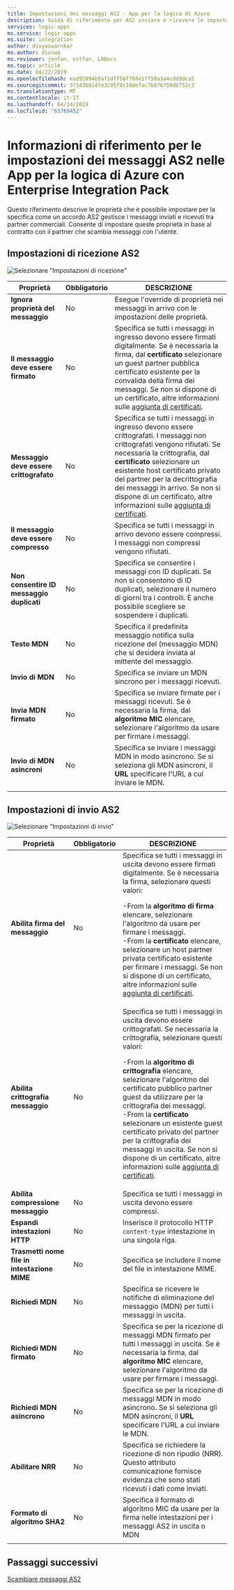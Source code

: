 ```yaml
---
title: Impostazioni dei messaggi AS2 - App per la logica di Azure
description: Guida di riferimento per AS2 inviare e ricevere le impostazioni nelle App per la logica di Azure con Enterprise Integration Pack
services: logic-apps
ms.service: logic-apps
ms.suite: integration
author: divyaswarnkar
ms.author: divswa
ms.reviewer: jonfan, estfan, LADocs
ms.topic: article
ms.date: 04/22/2019
ms.openlocfilehash: ead92094b9af1dff56ff68e1ff58a3a4cdd9dca5
ms.sourcegitcommit: 37343b814fe3c95f8c10defac7b876759d6752c3
ms.translationtype: MT
ms.contentlocale: it-IT
ms.lasthandoff: 04/24/2019
ms.locfileid: "63769452"
---
```

# <a name="reference-for-as2-message-settings-in-azure-logic-apps-with-enterprise-integration-pack"></a>Informazioni di riferimento per le impostazioni dei messaggi AS2 nelle App per la logica di Azure con Enterprise Integration Pack

Questo riferimento descrive le proprietà che è possibile impostare per la specifica come un accordo AS2 gestisce i messaggi inviati e ricevuti tra partner commerciali. Consente di impostare queste proprietà in base al contratto con il partner che scambia messaggi con l'utente.

<a name="AS2-incoming-messages"></a>

## <a name="as2-receive-settings"></a>Impostazioni di ricezione AS2

![Selezionare "Impostazioni di ricezione"](./media/logic-apps-enterprise-integration-as2-message-settings/receive-settings.png)

| Proprietà | Obbligatorio | DESCRIZIONE |
|----------|----------|-------------|
| **Ignora proprietà del messaggio** | No  | Esegue l'override di proprietà nei messaggi in arrivo con le impostazioni delle proprietà. |
| **Il messaggio deve essere firmato** | No  | Specifica se tutti i messaggi in ingresso devono essere firmati digitalmente. Se è necessaria la firma, dal **certificato** selezionare un guest partner pubblica certificato esistente per la convalida della firma dei messaggi. Se non si dispone di un certificato, altre informazioni sulle [aggiunta di certificati](../logic-apps/logic-apps-enterprise-integration-certificates.md). |
| **Messaggio deve essere crittografato** | No  | Specifica se tutti i messaggi in ingresso devono essere crittografati. I messaggi non crittografati vengono rifiutati. Se necessaria la crittografia, dal **certificato** selezionare un esistente host certificato privato del partner per la decrittografia dei messaggi in arrivo. Se non si dispone di un certificato, altre informazioni sulle [aggiunta di certificati](../logic-apps/logic-apps-enterprise-integration-certificates.md). |
| **Il messaggio deve essere compresso** | No  | Specifica se tutti i messaggi in arrivo devono essere compressi. I messaggi non compressi vengono rifiutati. |
| **Non consentire ID messaggio duplicati** | No  | Specifica se consentire i messaggi con ID duplicati. Se non si consentono di ID duplicati, selezionare il numero di giorni tra i controlli. È anche possibile scegliere se sospendere i duplicati. |
| **Testo MDN** | No  | Specifica il predefinita messaggio notifica sulla ricezione del (messaggio MDN) che si desidera inviata al mittente del messaggio. |
| **Invio di MDN** | No  | Specifica se inviare un MDN sincrono per i messaggi ricevuti.  |
| **Invia MDN firmato** | No  | Specifica se inviare firmate per i messaggi ricevuti. Se è necessaria la firma, dal **algoritmo MIC** elencare, selezionare l'algoritmo da usare per firmare i messaggi. |
| **Invio di MDN asincroni** | No  | Specifica se inviare i messaggi MDN in modo asincrono. Se si seleziona gli MDN asincroni, il **URL** specificare l'URL a cui inviare le MDN. |
||||

<a name="AS2-outgoing-messages"></a>

## <a name="as2-send-settings"></a>Impostazioni di invio AS2

![Selezionare "Impostazioni di invio"](./media/logic-apps-enterprise-integration-as2-message-settings/send-settings.png)

| Proprietà | Obbligatorio | DESCRIZIONE |
|----------|----------|-------------|
| **Abilita firma del messaggio** | No  | Specifica se tutti i messaggi in uscita devono essere firmati digitalmente. Se è necessaria la firma, selezionare questi valori: <p>-From la **algoritmo di firma** elencare, selezionare l'algoritmo da usare per firmare i messaggi. <br>-From la **certificato** elencare, selezionare un host partner privata certificato esistente per firmare i messaggi. Se non si dispone di un certificato, altre informazioni sulle [aggiunta di certificati](../logic-apps/logic-apps-enterprise-integration-certificates.md). |
| **Abilita crittografia messaggio** | No  | Specifica se tutti i messaggi in uscita devono essere crittografati. Se necessaria la crittografia, selezionare questi valori: <p>-From la **algoritmo di crittografia** elencare, selezionare l'algoritmo del certificato pubblico partner guest da utilizzare per la crittografia dei messaggi. <br>-From la **certificato** selezionare un esistente guest certificato privato del partner per la crittografia dei messaggi in uscita. Se non si dispone di un certificato, altre informazioni sulle [aggiunta di certificati](../logic-apps/logic-apps-enterprise-integration-certificates.md). |
| **Abilita compressione messaggio** | No  | Specifica se tutti i messaggi in uscita devono essere compressi. |
| **Espandi intestazioni HTTP** | No  | Inserisce il protocollo HTTP `content-type` intestazione in una singola riga. |
| **Trasmetti nome file in intestazione MIME** | No  | Specifica se includere il nome del file in intestazione MIME. |
| **Richiedi MDN** | No  | Specifica se ricevere le notifiche di eliminazione del messaggio (MDN) per tutti i messaggi in uscita. |
| **Richiedi MDN firmato** | No  | Specifica se per la ricezione di messaggi MDN firmato per tutti i messaggi in uscita. Se è necessaria la firma, dal **algoritmo MIC** elencare, selezionare l'algoritmo da usare per firmare i messaggi. |
| **Richiedi MDN asincrono** | No  | Specifica se per la ricezione di messaggi MDN in modo asincrono. Se si seleziona gli MDN asincroni, il **URL** specificare l'URL a cui inviare le MDN. |
| **Abilitare NRR** | No  | Specifica se richiedere la ricezione di non ripudio (NRR). Questo attributo comunicazione fornisce evidenza che sono stati ricevuti i dati come inviati. |
| **Formato di algoritmo SHA2** | No  | Specifica il formato di algoritmo MIC da usare per la firma nelle intestazioni per i messaggi AS2 in uscita o MDN |
||||

## <a name="next-steps"></a>Passaggi successivi

[Scambiare messaggi AS2](../logic-apps/logic-apps-enterprise-integration-as2.md)
